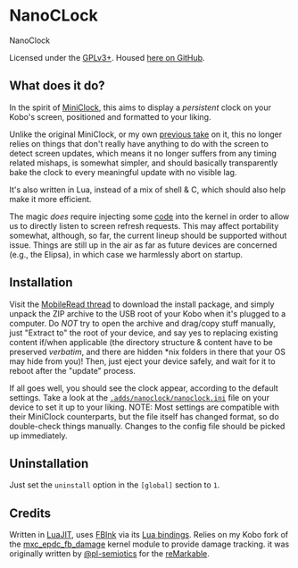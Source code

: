 # NanoCLock

NanoClock

Licensed under the [GPLv3+](/LICENSE).
Housed [here on GitHub](https://github.com/NiLuJe/NanoClock).

## What does it do?

In the spirit of [MiniClock](https://www.mobileread.com/forums/showpost.php?p=3762123&postcount=6), this aims to display a *persistent* clock on your Kobo's screen, positioned and formatted to your liking.

Unlike the original MiniClock, or my own [previous take](https://www.mobileread.com/forums/showpost.php?p=3898594&postcount=311) on it, this no longer relies on things that don't really have anything to do with the screen to detect screen updates, which means it no longer suffers from any timing related mishaps, is somewhat simpler, and should basically transparently bake the clock to every meaningful update with no visible lag.

It's also written in Lua, instead of a mix of shell & C, which should also help make it more efficient.

The magic *does* require injecting some [code](https://github.com/NiLuJe/mxc_epdc_fb_damage) into the kernel in order to allow us to directly listen to screen refresh requests. This may affect portability somewhat, although, so far, the current lineup should be supported without issue. Things are still up in the air as far as future devices are concerned (e.g., the Elipsa), in which case we harmlessly abort on startup.

## Installation

Visit the [MobileRead thread](TODO) to download the install package, and simply unpack the ZIP archive to the USB root of your Kobo when it's plugged to a computer. Do *NOT* try to open the archive and drag/copy stuff manually, just "Extract to" the root of your device, and say yes to replacing existing content if/when applicable (the directory structure & content have to be preserved *verbatim*, and there are hidden *nix folders in there that your OS may hide from you)! Then, just eject your device safely, and wait for it to reboot after the "update" process.

If all goes well, you should see the clock appear, according to the default settings. Take a look at the [`.adds/nanoclock/nanoclock.ini`](config/nanoclock.ini) file on your device to set it up to your liking.
NOTE: Most settings are compatible with their MiniClock counterparts, but the file itself has changed format, so do double-check things manually.
Changes to the config file should be picked up immediately.


## Uninstallation

Just set the `uninstall` option in the `[global]` section to `1`.

## Credits

Written in [LuaJIT](https://github.com/LuaJIT/LuaJIT), uses [FBInk](https://github.com/NiLuJe/FBInk) via its [Lua bindings](https://github.com/NiLuJe/lua-fbink).
Relies on my Kobo fork of the [mxc_epdc_fb_damage](https://github.com/NiLuJe/mxc_epdc_fb_damage) kernel module to provide damage tracking. it was originally written by [@pl-semiotics](https://github.com/pl-semiotics) for the [reMarkable](https://github.com/pl-semiotics/mxc_epdc_fb_damage).

<!-- kate: indent-mode cstyle; indent-width 4; replace-tabs on; remove-trailing-spaces none; -->
